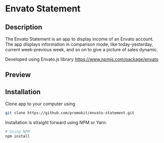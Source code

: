 # Envato Statement

## Description

The Envato Statement is an app to display income of an Envato account. The app displays information in comparison mode, like today-yesterday, current week-previous week, and so on to give a picture of sales dynamic.

Developed using Envato.js library https://www.npmjs.com/package/envato

## Preview

## Installation

Clone app to your computer using

```bash
git clone https://github.com/promokit/envato-statement.git
```

Installation is straight forward using NPM or Yarn:

```bash
# Using NPM
npm install
```

